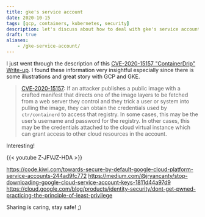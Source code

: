```yaml
---
title: gke's service account
date: 2020-10-15
tags: [gcp, containers, kubernetes, security]
description: let's discuss about how to deal with gke's service account
draft: true
aliases:
    - /gke-service-account/
---
```

I just went through the description of this [CVE-2020-15157 "ContainerDrip" Write-up](https://darkbit.io/blog/cve-2020-15157-containerdrip). I found these information very insightful especially since there is some illustrations and great story with GCP and GKE.

> [CVE-2020-15157](https://nvd.nist.gov/vuln/detail/CVE-2020-15157): If an attacker publishes a public image with a crafted manifest that directs one of the image layers to be fetched from a web server they control and they trick a user or system into pulling the image, they can obtain the credentials used by `ctr/containerd` to access that registry. In some cases, this may be the user’s username and password for the registry. In other cases, this may be the credentials attached to the cloud virtual instance which can grant access to other cloud resources in the account.

Interesting! 

{{< youtube Z-JFVJZ-HDA >}}

https://code.kiwi.com/towards-secure-by-default-google-cloud-platform-service-accounts-244ad9fc772
https://medium.com/@jryancanty/stop-downloading-google-cloud-service-account-keys-1811d44a97d9
https://cloud.google.com/blog/products/identity-security/dont-get-pwned-practicing-the-principle-of-least-privilege

Sharing is caring, stay safe! ;)
